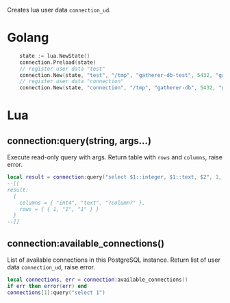 Creates lua user data `connection_ud`.

# Golang

```go
	state := lua.NewState()
	connection.Preload(state)
	// register user data "test"
	connection.New(state, "test", "/tmp", "gatherer-db-test", 5432, "gatherer-user-test", "gatherer-password", params map[string]string)
	// register user data "connection"
	connection.New(state, "connection", "/tmp", "gatherer-db", 5432, "gatherer-user", "gatherer-password", params map[string]string)
```

# Lua

## connection:query(string, args...)

Execute read-only query with args. Return table with `rows` and `columns`, raise error.

```lua
local result = connection:query("select $1::integer, $1::text, $2", 1, "tests")
--[[
result:
  {
    columns = { "int4", "text", "?column?" },
    rows = { { 1, "1", "1" } }
  }
--]]
```

## connection:available_connections()

List of available connections in this PostgreSQL instance. Return list of user data `connection_ud`, raise error.

```lua
local connections, err = connection:available_connections()
if err then error(err) end
connections[1]:query("select 1")
```
